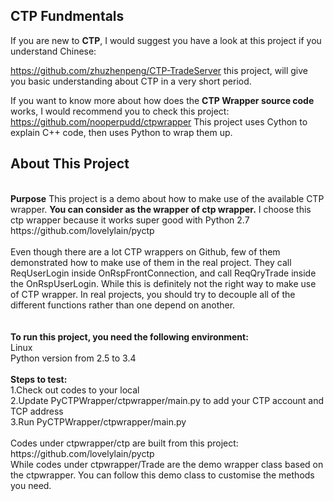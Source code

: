 <h2>CTP Fundmentals</h2>
If you are new to <b>CTP</b>, I would suggest you have a look at this project if you understand Chinese: 

<a>https://github.com/zhuzhenpeng/CTP-TradeServer</a> this project, will give you basic understanding about CTP in a very short period.


If you want to know more about how does the <b>CTP Wrapper source code</b> works, I would recommend you to check this project:
https://github.com/nooperpudd/ctpwrapper This project uses Cython to explain C++ code, then uses Python to wrap them up.


<h2>About This Project</h2>
<br/>
<b>Purpose</b>
This project is a demo about how to make use of the available CTP wrapper. <b>You can consider as the wrapper of ctp wrapper.</b>
I choose this ctp wrapper because it works super good with Python 2.7
https://github.com/lovelylain/pyctp
<br/>
<br/>
Even though there are a lot CTP wrappers on Github, 
few of them demonstrated how to make use of them in the real project. 
They call ReqUserLogin inside OnRspFrontConnection, and call ReqQryTrade inside the OnRspUserLogin. 
While this is definitely not the right way to make use of CTP wrapper. 
In real projects, you should try to decouple all of the different functions rather than one depend on another. 
<br/>
<br/>
<br/>
<b>To run this project, you need the following environment:</b>
<br/>
Linux
<br/>
Python version from 2.5 to 3.4
<br/>
<br/>
<b>Steps to test:</b>
<br/>
1.Check out codes to your local
<br/>
2.Update PyCTPWrapper/ctpwrapper/main.py to add your CTP account and TCP address
<br/>
3.Run PyCTPWrapper/ctpwrapper/main.py
<br/>
<br/>
Codes under ctpwrapper/ctp are built from this project:
https://github.com/lovelylain/pyctp
<br/>
While codes under ctpwrapper/Trade are the demo wrapper class based on the ctpwrapper. 
You can follow this demo class to customise the methods you need. 
<br/>
<br/>
